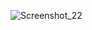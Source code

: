 ![Screenshot_22](https://github.com/mizu9877/mizu9877/assets/124166479/fe508b58-5cbc-442e-82fb-bddec4ecf4c4)
